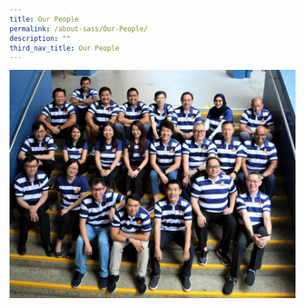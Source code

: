 ```yaml
---
title: Our People
permalink: /about-sass/Our-People/
description: ""
third_nav_title: Our People
---
```

![](/images/Our%20people/Saints%20among%20staff.jpeg)
